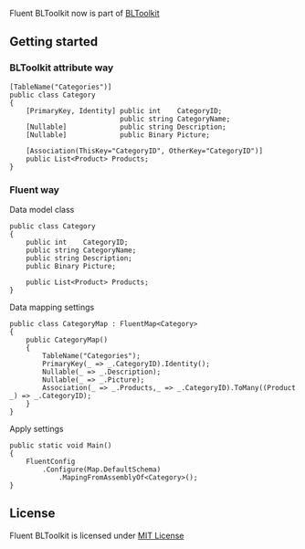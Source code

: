 Fluent BLToolkit now is part of [BLToolkit](http://bltoolkit.net/)
## Getting started
### BLToolkit attribute way

    [TableName("Categories")]
    public class Category
    {
        [PrimaryKey, Identity] public int    CategoryID;
                               public string CategoryName;
        [Nullable]             public string Description;
        [Nullable]             public Binary Picture;

        [Association(ThisKey="CategoryID", OtherKey="CategoryID")]
        public List<Product> Products;
    }

### Fluent way

Data model class

    public class Category
    {
        public int    CategoryID;
        public string CategoryName;
        public string Description;
        public Binary Picture;

        public List<Product> Products;
    }

Data mapping settings

    public class CategoryMap : FluentMap<Category>
    {
        public CategoryMap()
        {
            TableName("Categories");
			PrimaryKey(_ => _.CategoryID).Identity();
			Nullable(_ => _.Description);
			Nullable(_ => _.Picture);
			Association(_ => _.Products,_ => _.CategoryID).ToMany((Product _) => _.CategoryID);
        }
    }

Apply settings

	public static void Main()
	{
	    FluentConfig
		    .Configure(Map.DefaultSchema)
			    .MapingFromAssemblyOf<Category>();
	}

## License
Fluent BLToolkit is licensed under [MIT License](http://en.wikipedia.org/wiki/MIT_License)